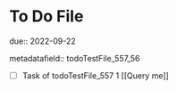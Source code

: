# To Do File

due:: 2022-09-22

metadatafield:: todoTestFile_557_56

- [ ] Task of todoTestFile_557 1 [[Query me]]

